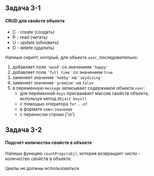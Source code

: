 ## Задача 3-1

#### CRUD для свойств объекта

- С - create (создать)
- R - read (читать)
- U - update (обновить)
- D - delete (удалить)

Напиши скрипт, который, для объекта `user`, последовательно:

1.  добавляет поле `'mood'` со значением `'happy'`
2.  добавляет поле `'full time'` со значением `true`
3.  заменяет значение `'hobby'` на `'skydiving'`
4.  заменяет значение `'premium'` на `false`
5.  в переменную `message` записывает содержимое объекта `user`:
    - для переменной `keys` присваивает массив свойств объекта, используя метод
      `Object.keys()`
    - с помощью оператора `for...of`
    - в формате `ключ:значение`
    - c переносом строки ('\n')

## Задача 3-2

#### Подсчет количества свойств в объекте

Напиши функцию `countProps(obj)`, которая возвращает число - количество свойств
в объекте.

Циклы не должны использоваться
